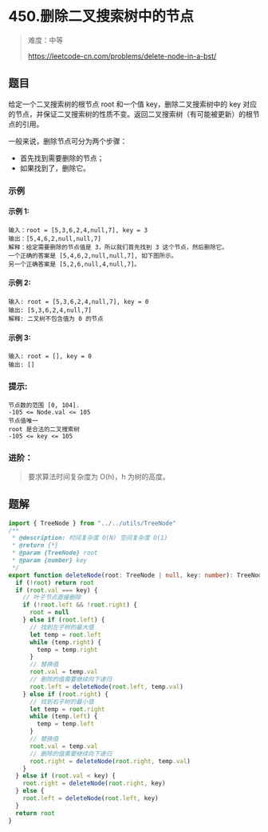 # 450.删除二叉搜索树中的节点

> 难度：中等
>
> https://leetcode-cn.com/problems/delete-node-in-a-bst/

## 题目

给定一个二叉搜索树的根节点 root 和一个值 key，删除二叉搜索树中的 key 对应的节点，并保证二叉搜索树的性质不变。返回二叉搜索树（有可能被更新）的根节点的引用。

一般来说，删除节点可分为两个步骤：

- 首先找到需要删除的节点；
- 如果找到了，删除它。
 
### 示例

#### 示例 1:

```
输入：root = [5,3,6,2,4,null,7], key = 3
输出：[5,4,6,2,null,null,7]
解释：给定需要删除的节点值是 3，所以我们首先找到 3 这个节点，然后删除它。
一个正确的答案是 [5,4,6,2,null,null,7], 如下图所示。
另一个正确答案是 [5,2,6,null,4,null,7]。
```

#### 示例 2:

```
输入: root = [5,3,6,2,4,null,7], key = 0
输出: [5,3,6,2,4,null,7]
解释: 二叉树不包含值为 0 的节点
```

#### 示例 3:

```
输入: root = [], key = 0
输出: []
```

### 提示:

```
节点数的范围 [0, 104].
-105 <= Node.val <= 105
节点值唯一
root 是合法的二叉搜索树
-105 <= key <= 105
```

### 进阶：

> 要求算法时间复杂度为 O(h)，h 为树的高度。

## 题解
```typescript
import { TreeNode } from "../../utils/TreeNode"
/**
 * @description: 时间复杂度 O(N) 空间复杂度 O(1)
 * @return {*}
 * @param {TreeNode} root
 * @param {number} key
 */
export function deleteNode(root: TreeNode | null, key: number): TreeNode | null {
  if (!root) return root
  if (root.val === key) {
    // 叶子节点直接删除
    if (!root.left && !root.right) {
      root = null
    } else if (root.left) {
      // 找到左子树的最大值
      let temp = root.left
      while (temp.right) {
        temp = temp.right
      }
      // 替换值
      root.val = temp.val
      // 删除的值需要继续向下递归
      root.left = deleteNode(root.left, temp.val)
    } else if (root.right) {
      // 找到右子树的最小值
      let temp = root.right
      while (temp.left) {
        temp = temp.left
      }
      // 替换值
      root.val = temp.val
      // 删除的值需要继续向下递归
      root.right = deleteNode(root.right, temp.val)
    }
  } else if (root.val < key) {
    root.right = deleteNode(root.right, key)
  } else {
    root.left = deleteNode(root.left, key)
  }
  return root
}

```
